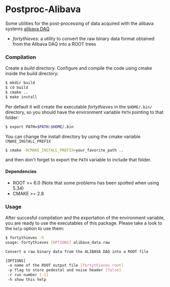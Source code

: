 # Postproc-Alibava 
Some utilities for the post-processing of data acquired with
the alibava systems [alibava DAQ](https://www.alibavasystems.com)

 * *fortythieves*: a utility to convert the raw binary data 
 format obtained from the Alibava DAQ into a ROOT trees

### Compilation
Create a *build* directory. Configure and compile the code using
cmake inside the build directory:
```bash
$ mkdir build
$ cd build
$ cmake ..
$ make install
```
Per default it will create the executable *fortythieves* in the
```$HOME/.bin/``` directory, so you should have the environment
variable ```PATH``` pointing to that folder:
```bash
$ export PATH=$PATH:$HOME/.bin
```
You can change the install directory by using the cmake variable
```CMAKE_INSTALL_PREFIX```
```bash
$ cmake -DCMAKE_INSTALL_PREFIX=your_favorite_path ..
```
and then don't forget to export the ```PATH``` variable to include
that folder.

#### Dependencies
 * ROOT >= 6.0 (Note that some problems has been spotted when using 5.34)
 * CMAKE >= 2.8

### Usage
After succesful compilation and the exportation of the environment
variable, you are ready to use the executables of this package. 
Please take a look to the ```help``` option to use them:
```bash
$ fortythieves -h
usage: fortythieves [OPTIONS] alibava_data.raw

Convert a raw binary data from the ALIBAVA DAQ into a ROOT file

[OPTIONS]
 -o name of the ROOT output file [fortythieves.root]
 -p flag to store pedestal and noise header [false]
 -r run number [-1]
 -h show this help
```   

